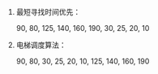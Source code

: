 1. 最短寻找时间优先：
    
    90, 80, 125, 140, 160, 190, 30, 25, 20, 10

2. 电梯调度算法：

    90, 80, 30, 25, 20, 10, 125, 140, 160, 190